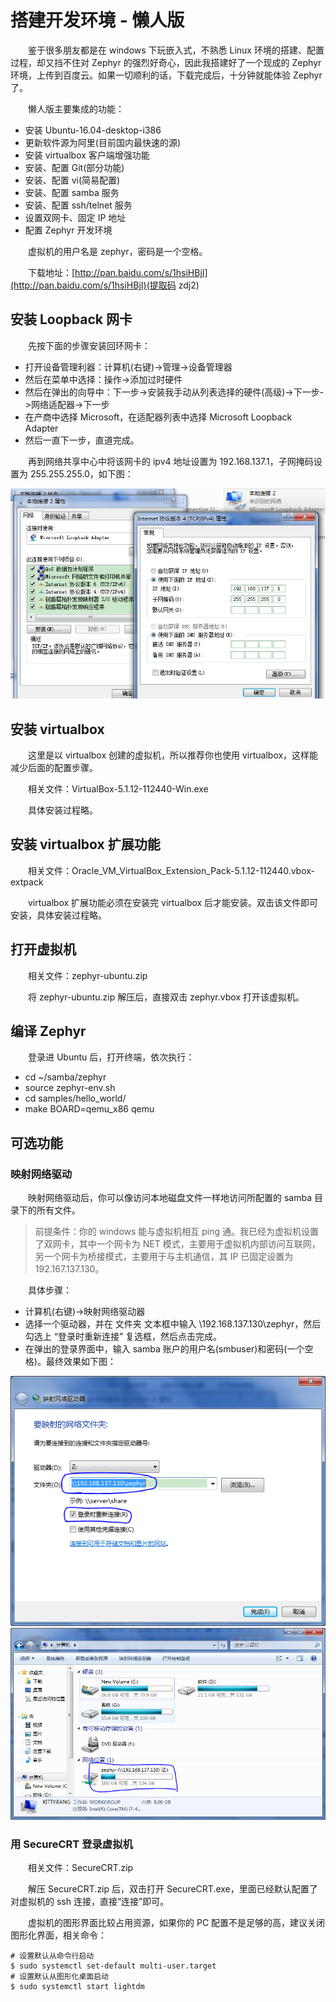 ﻿# 搭建开发环境 - 懒人版

　　鉴于很多朋友都是在 windows 下玩嵌入式，不熟悉 Linux 环境的搭建、配置过程，却又挡不住对 Zephyr 的强烈好奇心，因此我搭建好了一个现成的 Zephyr 环境，上传到百度云。如果一切顺利的话，下载完成后，十分钟就能体验 Zephyr 了。

　　懒人版主要集成的功能：
- 安装 Ubuntu-16.04-desktop-i386
- 更新软件源为阿里(目前国内最快速的源)
- 安装 virtualbox 客户端增强功能
- 安装、配置 Git(部分功能)
- 安装、配置 vi(简易配置)
- 安装、配置 samba 服务
- 安装、配置 ssh/telnet 服务
- 设置双网卡、固定 IP 地址
- 配置 Zephyr 开发环境

　　虚拟机的用户名是 zephyr，密码是一个空格。
 
　　下载地址：[http://pan.baidu.com/s/1hsiHBjI](http://pan.baidu.com/s/1hsiHBjI)(提取码 zdj2)

## 安装 Loopback 网卡

　　先按下面的步骤安装回环网卡：

- 打开设备管理利器：计算机(右键)->管理->设备管理器
- 然后在菜单中选择：操作->添加过时硬件
- 然后在弹出的向导中：下一步->安装我手动从列表选择的硬件(高级)->下一步->网络适配器->下一步
- 在产商中选择 Microsoft，在适配器列表中选择 Microsoft Loopback Adapter
- 然后一直下一步，直道完成。

　　再到网络共享中心中将该网卡的 ipv4 地址设置为 192.168.137.1，子网掩码设置为 255.255.255.0，如下图：

<center> <img src="./env_easy_1.png" /></center>

## 安装 virtualbox

　　这里是以 virtualbox 创建的虚拟机，所以推荐你也使用 virtualbox，这样能减少后面的配置步骤。

　　相关文件：VirtualBox-5.1.12-112440-Win.exe

　　具体安装过程略。

## 安装 virtualbox 扩展功能

　　相关文件：Oracle_VM_VirtualBox_Extension_Pack-5.1.12-112440.vbox-extpack

　　virtualbox 扩展功能必须在安装完 virtualbox 后才能安装。双击该文件即可安装，具体安装过程略。

## 打开虚拟机

　　相关文件：zephyr-ubuntu.zip

　　将 zephyr-ubuntu.zip 解压后，直接双击 zephyr.vbox 打开该虚拟机。

## 编译 Zephyr

　　登录进 Ubuntu 后，打开终端，依次执行：

- cd ~/samba/zephyr
- source zephyr-env.sh
- cd samples/hello_world/
- make BOARD=qemu_x86 qemu 

## 可选功能

### 映射网络驱动

　　映射网络驱动后，你可以像访问本地磁盘文件一样地访问所配置的 samba 目录下的所有文件。
 
> 前提条件：你的 windows 能与虚拟机相互 ping 通。我已经为虚拟机设置了双网卡，其中一个网卡为 NET 模式，主要用于虚拟机内部访问互联网，另一个网卡为桥接模式，主要用于与主机通信，其 IP 已固定设置为 192.167.137.130。
 
　　具体步骤：
- 计算机(右键)->映射网络驱动器
- 选择一个驱动器，并在 文件夹 文本框中输入 \\192.168.137.130\zephyr，然后勾选上 “登录时重新连接” 复选框，然后点击完成。
- 在弹出的登录界面中，输入 samba 账户的用户名(smbuser)和密码(一个空格)。最终效果如下图：

<center> <img src="./env_easy_2.png" /></center>
<center> <img src="./env_easy_3.png" /></center>


### 用 SecureCRT 登录虚拟机

　　相关文件：SecureCRT.zip

　　解压 SecureCRT.zip 后，双击打开 SecureCRT.exe，里面已经默认配置了对虚拟机的 ssh 连接，直接“连接”即可。

　　虚拟机的图形界面比较占用资源，如果你的 PC 配置不是足够的高，建议关闭图形化界面，相关命令：
```
# 设置默认从命令行启动
$ sudo systemctl set-default multi-user.target
# 设置默认从图形化桌面启动
$ sudo systemctl start lightdm  
```
